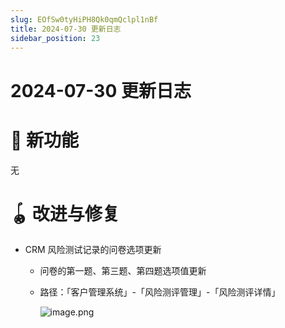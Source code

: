 ```yaml
---
slug: EOfSw0tyHiPH8Qk0qmQclpl1nBf
title: 2024-07-30 更新日志
sidebar_position: 23
---
```



# 2024-07-30 更新日志


# 🎉 新功能


无


# 🪀 改进与修复

- CRM 风险测试记录的问卷选项更新
    - 问卷的第一题、第三题、第四题选项值更新
    - 路径：「客户管理系统」-「风险测评管理」-「风险测评详情」

        ![image.png](/assets/01f43102cd32e31daff28434ae0467c4.png)

